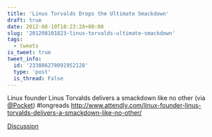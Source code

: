 ```yaml
---
title: 'Linus Torvalds Drops the Ultimate Smackdown'
draft: true
date: 2012-08-10T18:23:28+00:00
slug: '201208101823-linus-torvalds-ultimate-smackdown'
tags:
  - tweets
is_tweet: true
tweet_info:
  id: '233886278091952128'
  type: 'post'
  is_thread: False
---
```




Linux founder Linus Torvalds delivers a smackdown like no other (via [@Pocket](https://x.com/Pocket)) #longreads <http://www.attendly.com/linux-founder-linus-torvalds-delivers-a-smackdown-like-no-other/>

[Discussion](https://x.com/sytelus/status/233886278091952128)
